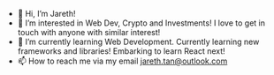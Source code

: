 - 👋 Hi, I’m Jareth!
- 👀 I’m interested in Web Dev, Crypto and Investments! I love to get in touch with anyone with similar interest!
- 🌱 I’m currently learning Web Development. Currently learning new frameworks and libraries! Embarking to learn React next!
- 📫 How to reach me via my email jareth.tan@outlook.com

<!---
jarethtan/jarethtan is a ✨ special ✨ repository because its `README.md` (this file) appears on your GitHub profile.
You can click the Preview link to take a look at your changes.
--->
